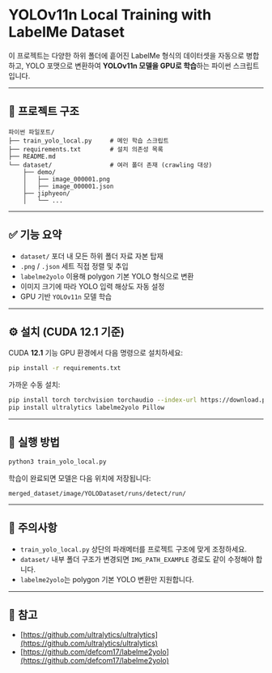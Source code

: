 # YOLOv11n Local Training with LabelMe Dataset

이 프로젝트는 다양한 하위 폴더에 흩어진 LabelMe 형식의 데이터셋을 자동으로 병합하고, YOLO 포맷으로 변환하여 **YOLOv11n 모델을 GPU로 학습**하는 파이썬 스크립트입니다.

---

## 📁 프로젝트 구조

```
파이썬 파일포트/
├── train_yolo_local.py     # 메인 학습 스크립트
├── requirements.txt        # 설치 의존성 목록
├── README.md
└── dataset/                # 여러 폴더 존재 (crawling 대상)
    ├── demo/
    │   ├── image_000001.png
    │   ├── image_000001.json
    ├── jiphyeon/
    │   └── ...
```

---

## ✅ 기능 요약

* `dataset/` 포더 내 모든 하위 폴더 자료 자본 탑재
* `.png` / `.json` 세트 직접 정렬 및 추입
* `labelme2yolo` 이용해 polygon 기본 YOLO 형식으로 변환
* 이미지 크기에 따라 YOLO 입력 해상도 자동 설정
* GPU 기반 `YOLOv11n` 모델 학습

---

## ⚙️ 설치 (CUDA 12.1 기준)

CUDA **12.1** 기능 GPU 환경에서 다음 명령으로 설치하세요:

```bash
pip install -r requirements.txt
```

가까운 수동 설치:

```bash
pip install torch torchvision torchaudio --index-url https://download.pytorch.org/whl/cu121
pip install ultralytics labelme2yolo Pillow
```

---

## 🚀 실행 방법

```bash
python3 train_yolo_local.py
```

학습이 완료되면 모델은 다음 위치에 저장됩니다:

```
merged_dataset/image/YOLODataset/runs/detect/run/
```

---

## 🧠 주의사항

* `train_yolo_local.py` 상단의 파래메터를 프로젝트 구조에 맞게 조정하세요.
* `dataset/` 내부 폴더 구조가 변경되면 `IMG_PATH_EXAMPLE` 경로도 같이 수정해야 합니다.
* `labelme2yolo`는 polygon 기본 YOLO 변환만 지원합니다.

---

## 📍 참고

* [https://github.com/ultralytics/ultralytics](https://github.com/ultralytics/ultralytics)
* [https://github.com/defcom17/labelme2yolo](https://github.com/defcom17/labelme2yolo)

